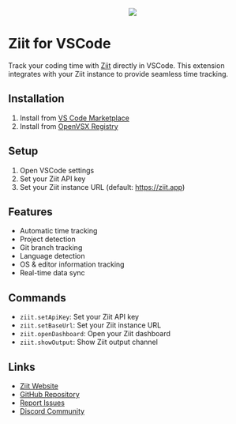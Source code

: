 <p align="center">
   <img src="https://github.com/user-attachments/assets/5784653d-9e8e-4b82-b891-2d839c4384c7"/>
</p>

# Ziit for VSCode

Track your coding time with [Ziit](https://github.com/0pandadev/ziit) directly in VSCode. This extension integrates with your Ziit instance to provide seamless time tracking.

## Installation

1. Install from [VS Code Marketplace](https://marketplace.visualstudio.com/items?itemName=pandadev.ziit)
2. Install from [OpenVSX Registry](https://open-vsx.org/extension/pandadev/ziit)

## Setup

1. Open VSCode settings
2. Set your Ziit API key
3. Set your Ziit instance URL (default: <https://ziit.app>)

## Features

- Automatic time tracking
- Project detection
- Git branch tracking
- Language detection
- OS & editor information tracking
- Real-time data sync

## Commands

- `ziit.setApiKey`: Set your Ziit API key
- `ziit.setBaseUrl`: Set your Ziit instance URL
- `ziit.openDashboard`: Open your Ziit dashboard
- `ziit.showOutput`: Show Ziit output channel

## Links

- [Ziit Website](https://ziit.app)
- [GitHub Repository](https://github.com/0PandaDEV/ziit-vscode)
- [Report Issues](https://github.com/0pandadev/ziit-vscode/issues)
- [Discord Community](https://discord.gg/Y7SbYphVw9)
